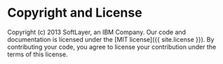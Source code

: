 # Copyright and License

Copyright (c) 2013 SoftLayer, an IBM Company. Our code and documentation is licensed under the [MIT license]({{ site.license }}). By contributing your code, you agree to license your contribution under the terms of this license.